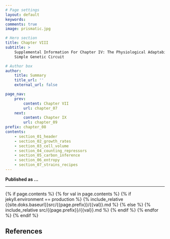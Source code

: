```yaml
---
# Page settings
layout: default
keywords:
comments: true
image: prismatic.jpg

# Hero section
title: Chapter VIII
subtitle: > 
    Supplemental Information For Chapter IV: The Physiological Adaptability of a
    Simple Genetic Circuit 

# Author box
author:
    title: Summary
    title_url: ''
    external_url: false

page_nav:
    prev:
        content: Chapter VII
        url: chapter_07
    next:
        content: Chapter IX
        url: chapter_09
prefix: chapter_08
contents:
    - section_01_header
    - section_02_growth_rates
    - section_03_cell_volume
    - section_04_counting_repressors
    - section_05_carbon_inference
    - section_06_entropy
    - section_07_strains_recipes
---
```



**Published as ...**
<hr/>
{% if page.contents %}
{% for val in page.contents %}
{% if jekyll.environment == production %}
{% include_relative {{site.doks.baseurl}}src/{{page.prefix}}/{{val}}.md %}
{% else %}
{% include_relative src/{{page.prefix}}/{{val}}.md %}
{% endif %}
{% endfor %}
{% endif %}

## References